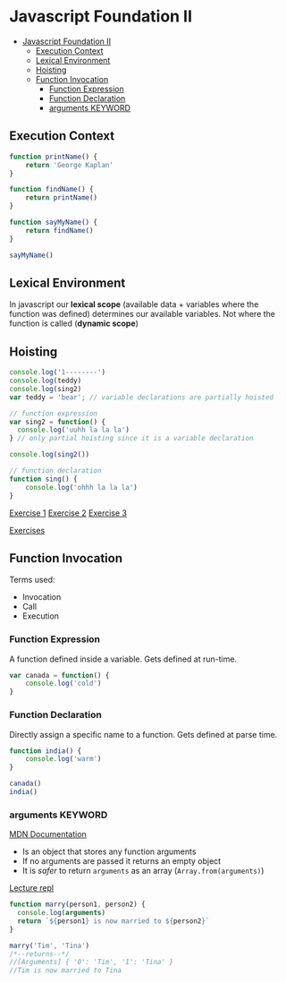 # Javascript Foundation II

- [Javascript Foundation II](#javascript-foundation-ii)
  - [Execution Context](#execution-context)
  - [Lexical Environment](#lexical-environment)
  - [Hoisting](#hoisting)
  - [Function Invocation](#function-invocation)
    - [Function Expression](#function-expression)
    - [Function Declaration](#function-declaration)
    - [arguments KEYWORD](#arguments-keyword)

## Execution Context
```javascript
function printName() {
    return 'George Kaplan'
}

function findName() {
    return printName()
}

function sayMyName() {
    return findName()
}

sayMyName()
```

## Lexical Environment
In javascript our **lexical scope** (available data + variables where the function was defined) determines our available variables. Not where the function is called (**dynamic scope**)

## Hoisting
```javascript
console.log('1--------')
console.log(teddy)
console.log(sing2)
var teddy = 'bear'; // variable declarations are partially hoisted

// function expression
var sing2 = function() {
  console.log('uuhh la la la')
} // only partial hoisting since it is a variable declaration

console.log(sing2())

// function declaration
function sing() {
    console.log('ohhh la la la')
}
```
[Exercise 1](https://repl.it/@aneagoie/hoisting)
[Exercise 2](https://repl.it/@aneagoie/hoisting-2)
[Exercise 3](https://repl.it/@aneagoie/hoisting-exe)

[Exercises](https://repl.it/@wmemorgan/JavascriptFundamentalsII)

## Function Invocation
Terms used:
  * Invocation
  * Call
  * Execution

### Function Expression
A function defined inside a variable. Gets defined at run-time.
```javascript
var canada = function() {
    console.log('cold')
}
```

### Function Declaration
Directly assign a specific name to a function. Gets defined at parse time.
```javascript
function india() {
    console.log('warm')
}

canada()
india()
```

### arguments KEYWORD
[MDN Documentation](https://developer.mozilla.org/en-US/docs/Web/JavaScript/Reference/Functions/arguments)

- Is an object that stores any function arguments
- If no arguments are passed it returns an empty object
- It is _safer_ to return `arguments` as an array (`Array.from(arguments)`) 

[Lecture repl](https://repl.it/@aneagoie/functions-and-arguments)

```javascript
function marry(person1, person2) {
  console.log(arguments) 
  return `${person1} is now married to ${person2}`
}

marry('Tim', 'Tina')
/*--returns--*/
//[Arguments] { '0': 'Tim', '1': 'Tina' }
//Tim is now married to Tina 
```

